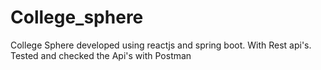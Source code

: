 # College_sphere
College Sphere developed using reactjs and spring boot. With Rest api's. Tested and checked the Api's with Postman
